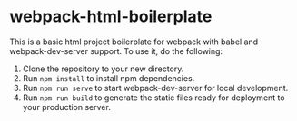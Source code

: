 # webpack-html-boilerplate

This is a basic html project boilerplate for webpack with babel and webpack-dev-server support. To use it, do the following:

1. Clone the repository to your new directory.
2. Run `npm install` to install npm dependencies.
3. Run `npm run serve` to start webpack-dev-server for local development.
4. Run `npm run build` to generate the static files ready for deployment to your production server.
